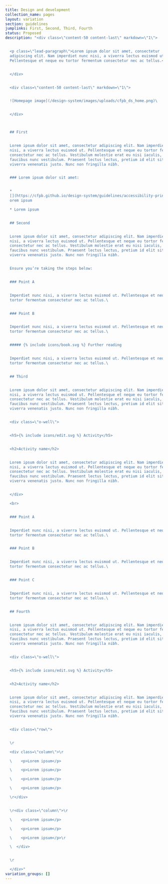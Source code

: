 ```yaml
---
title: Design and development
collection_name: pages
layout: variation
section: guidelines
jumplinks: First, Second, Third, Fourth
status: Proposed
description: "<div class=\"content-50 content-last\" markdown=\"1\">


  <p class=\"lead-paragraph\">Lorem ipsum dolor sit amet, consectetur
  adipiscing elit. Nam imperdiet nunc nisi, a viverra lectus euismod ut.
  Pellentesque et neque eu tortor fermentum consectetur nec ac tellus.</p>


  </div>


  <div class=\"content-50 content-last\" markdown=\"1\">


  ![Homepage image](/design-system/images/uploads/cfpb_ds_home.png)\ 


  </div>



  ## First


  Lorem ipsum dolor sit amet, consectetur adipiscing elit. Nam imperdiet nunc
  nisi, a viverra lectus euismod ut. Pellentesque et neque eu tortor fermentum
  consectetur nec ac tellus. Vestibulum molestie erat eu nisi iaculis, eu
  faucibus nunc vestibulum. Praesent lectus lectus, pretium id elit sit amet,
  viverra venenatis justo. Nunc non fringilla nibh.


  ### Lorem ipsum dolor sit amet: 


  *
  [](https://cfpb.github.io/design-system/guidelines/accessibility-principles)L\
  orem ipsum 

  * Lorem ipsum


  ## Second


  Lorem ipsum dolor sit amet, consectetur adipiscing elit. Nam imperdiet nunc
  nisi, a viverra lectus euismod ut. Pellentesque et neque eu tortor fermentum
  consectetur nec ac tellus. Vestibulum molestie erat eu nisi iaculis, eu
  faucibus nunc vestibulum. Praesent lectus lectus, pretium id elit sit amet,
  viverra venenatis justo. Nunc non fringilla nibh.


  Ensure you’re taking the steps below:  


  ### Point A


  Imperdiet nunc nisi, a viverra lectus euismod ut. Pellentesque et neque eu
  tortor fermentum consectetur nec ac tellus.\ 


  ### Point B


  Imperdiet nunc nisi, a viverra lectus euismod ut. Pellentesque et neque eu
  tortor fermentum consectetur nec ac tellus.\ 


  ##### {% include icons/book.svg %} F﻿urther reading


  Imperdiet nunc nisi, a viverra lectus euismod ut. Pellentesque et neque eu
  tortor fermentum consectetur nec ac tellus.\ 


  ## Third


  Lorem ipsum dolor sit amet, consectetur adipiscing elit. Nam imperdiet nunc
  nisi, a viverra lectus euismod ut. Pellentesque et neque eu tortor fermentum
  consectetur nec ac tellus. Vestibulum molestie erat eu nisi iaculis, eu
  faucibus nunc vestibulum. Praesent lectus lectus, pretium id elit sit amet,
  viverra venenatis justo. Nunc non fringilla nibh.


  <div class=\"o-well\">


  <h5>{% include icons/edit.svg %} Activity</h5>


  <h2>Activity name</h2>


  Lorem ipsum dolor sit amet, consectetur adipiscing elit. Nam imperdiet nunc
  nisi, a viverra lectus euismod ut. Pellentesque et neque eu tortor fermentum
  consectetur nec ac tellus. Vestibulum molestie erat eu nisi iaculis, eu
  faucibus nunc vestibulum. Praesent lectus lectus, pretium id elit sit amet,
  viverra venenatis justo. Nunc non fringilla nibh.


  </div>

  <br>


  ### Point A


  Imperdiet nunc nisi, a viverra lectus euismod ut. Pellentesque et neque eu
  tortor fermentum consectetur nec ac tellus.\ 


  ### Point B


  Imperdiet nunc nisi, a viverra lectus euismod ut. Pellentesque et neque eu
  tortor fermentum consectetur nec ac tellus.\ 


  ### Point C


  Imperdiet nunc nisi, a viverra lectus euismod ut. Pellentesque et neque eu
  tortor fermentum consectetur nec ac tellus.\ 


  ## Fourth


  Lorem ipsum dolor sit amet, consectetur adipiscing elit. Nam imperdiet nunc
  nisi, a viverra lectus euismod ut. Pellentesque et neque eu tortor fermentum
  consectetur nec ac tellus. Vestibulum molestie erat eu nisi iaculis, eu
  faucibus nunc vestibulum. Praesent lectus lectus, pretium id elit sit amet,
  viverra venenatis justo. Nunc non fringilla nibh.


  <div class=\"o-well\">


  <h5>{% include icons/edit.svg %} Activity</h5>


  <h2>Activity name</h2>


  Lorem ipsum dolor sit amet, consectetur adipiscing elit. Nam imperdiet nunc
  nisi, a viverra lectus euismod ut. Pellentesque et neque eu tortor fermentum
  consectetur nec ac tellus. Vestibulum molestie erat eu nisi iaculis, eu
  faucibus nunc vestibulum. Praesent lectus lectus, pretium id elit sit amet,
  viverra venenatis justo. Nunc non fringilla nibh.


  <div class=\"row\">


  \r

  <div class=\"column\">\r

  \    <p>Lorem ipsum</p>

  \    <p>Lorem ipsum</p>

  \    <p>Lorem ipsum</p>

  \    <p>Lorem ipsum</p>

  \r</div>


  \r<div class=\"column\">\r

  \    <p>Lorem ipsum</p>

  \    <p>Lorem ipsum</p>

  \    <p>Lorem ipsum</p>\r

  \  </div>


  \r

  </div>"
variation_groups: []
---
```


